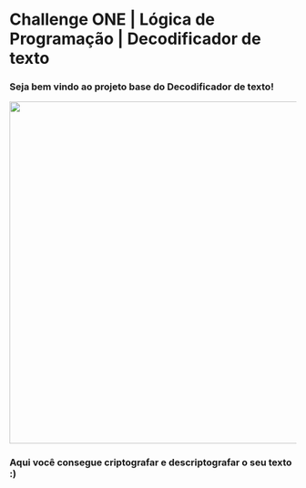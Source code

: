 # Challenge ONE | Lógica de Programação | Decodificador de texto
### Seja bem vindo ao projeto base do Decodificador de texto!

<p align="center" >
     <img width="600" heigth="600" src="https://user-images.githubusercontent.com/91544872/157673876-2c51fc09-5bed-48c0-aad3-97fc7fa64d1d.png">
</p>


### Aqui você consegue criptografar e descriptografar o seu texto :) 